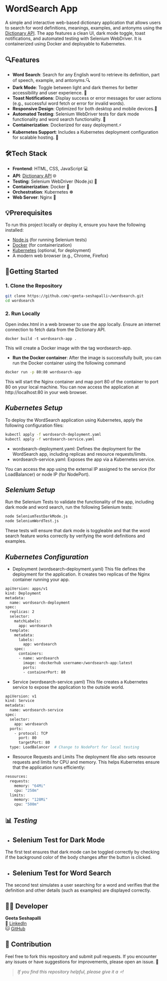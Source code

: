 # WordSearch App

A simple and interactive web-based dictionary application that allows users to search for word definitions, meanings, examples, and antonyms using the [Dictionary API](https://dictionaryapi.dev/). The app features a clean UI, dark mode toggle, toast notifications, and automated testing with Selenium WebDriver. It is containerized using Docker and deployable to Kubernetes.

## 🔍Features
- **Word Search**: Search for any English word to retrieve its definition, part of speech, example, and antonyms.🔍
- **Dark Mode**: Toggle between light and dark themes for better accessibility and user experience. 🌙
- **Toast Notifications**: Display success or error messages for user actions (e.g., successful word fetch or error for invalid words).
- **Responsive Design**: Optimized for both desktop and mobile devices.📱
- **Automated Testing**: Selenium WebDriver tests for dark mode functionality and word search functionality. 🔄
- **Containerization**: Dockerized for easy deployment.⚡
- **Kubernetes Support**: Includes a Kubernetes deployment configuration for scalable hosting. 🧩

## 🛠Tech Stack
- **Frontend**: HTML, CSS, JavaScript 💻
- **API**: [Dictionary API](https://dictionaryapi.dev/) 🌐
- **Testing**: Selenium WebDriver (Node.js) 🧪
- **Containerization**: Docker 🐳
- **Orchestration**: Kubernetes ☸️
- **Web Server**: Nginx 🔧

## 💡Prerequisites
To run this project locally or deploy it, ensure you have the following installed:
- [Node.js](https://nodejs.org/) (for running Selenium tests)
- [Docker](https://www.docker.com/) (for containerization)
- [Kubernetes](https://kubernetes.io/) (optional, for deployment)
- A modern web browser (e.g., Chrome, Firefox)

## 🚀Getting Started

### 1. Clone the Repository
```bash
git clone https://github.com/<geeta-seshapalli>/wordsearch.git
cd wordsearch
```
### 2. Run Locally
Open index.html in a web browser to use the app locally.
Ensure an internet connection to fetch data from the Dictionary API.
```
docker build -t wordsearch-app .
```
This will create a Docker image with the tag wordsearch-app.
- **Run the Docker container**: After the image is successfully built, you can run the Docker container using the following command
```bash
docker run -p 80:80 wordsearch-app
```
This will start the Nginx container and map port 80 of the container to port 80 on your local machine. You can now access the application at http://localhost:80 in your web browser.

## ***Kubernetes Setup***
 To deploy the WordSearch application using Kubernetes, apply the following configuration files:
 ```bash
kubectl apply -f wordsearch-deployment.yaml
kubectl apply -f wordsearch-service.yaml
```
- wordsearch-deployment.yaml: Defines the deployment for the WordSearch app, including replicas and resource requests/limits.
- wordsearch-service.yaml: Exposes the app via a Kubernetes service.

You can access the app using the external IP assigned to the service (for LoadBalancer) or node IP (for NodePort).

## ***Selenium Setup***
Run the Selenium Tests
to validate the functionality of the app, including dark mode and word search, run the following Selenium tests:
```bash
node SeleniumTestDarkMode.js
node SeleniumWordTest.js
```
These tests will ensure that dark mode is toggleable and that the word search feature works correctly by verifying the word definitions and examples.

## ***Kubernetes Configuration***
- Deployment (wordsearch-deployment.yaml)
This file defines the deployment for the application. It creates two replicas of the Nginx container running your app.
```bash
apiVersion: apps/v1
kind: Deployment
metadata:
  name: wordsearch-deployment
spec:
  replicas: 2
  selector:
    matchLabels:
      app: wordsearch
  template:
    metadata:
      labels:
        app: wordsearch
    spec:
      containers:
      - name: wordsearch
        image: <dockerhub username>/wordsearch-app:latest
        ports:
        - containerPort: 80

```
- Service (wordsearch-service.yaml)
This file creates a Kubernetes service to expose the application to the outside world.
```bash
apiVersion: v1
kind: Service
metadata:
  name: wordsearch-service
spec:
  selector:
    app: wordsearch
  ports:
    - protocol: TCP
      port: 80
      targetPort: 80
  type: LoadBalancer  # Change to NodePort for local testing
```
- Resource Requests and Limits
The deployment file also sets resource requests and limits for CPU and memory. This helps Kubernetes ensure that the application runs efficiently:
```bash
resources:
  requests:
    memory: "64Mi"
    cpu: "250m"
  limits:
    memory: "128Mi"
    cpu: "500m"
```
## 📊 ***Testing*** 
- ## Selenium Test for Dark Mode
The first test ensures that dark mode can be toggled correctly by checking if the background color of the body changes after the button is clicked.

- ## Selenium Test for Word Search
The second test simulates a user searching for a word and verifies that the definition and other details (such as examples) are displayed correctly.

## 🧑‍💻 Developer

**Geeta Seshapalli**  
🔗 [LinkedIn](https://www.linkedin.com/in/geetaseshapalli)  
🐱 [GitHub](https://github.com/geeta-seshapalli)

## 📝 Contribution

Feel free to fork this repository and submit pull requests. If you encounter any issues or have suggestions for improvements, please open an issue. 🙌
> _If you find this repository helpful, please give it a ⭐️!_
